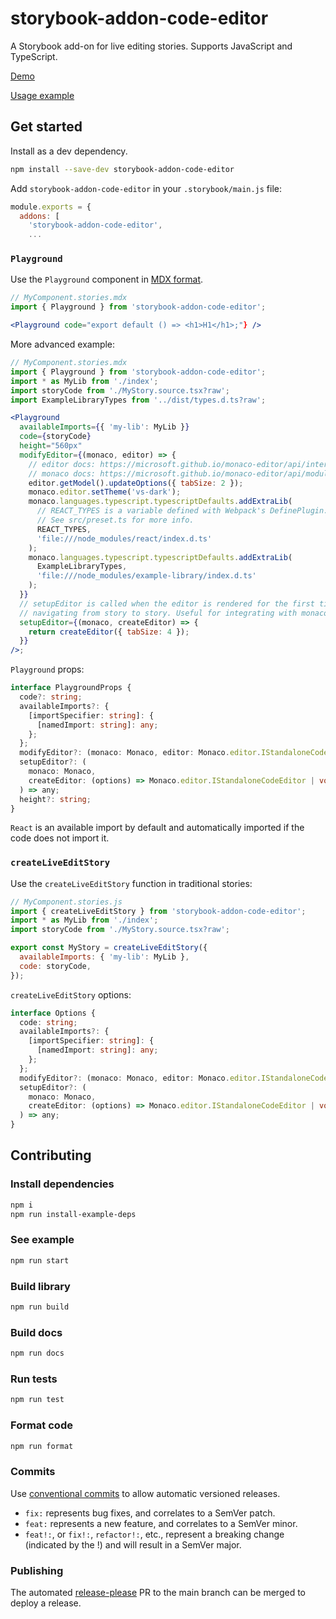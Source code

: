 # storybook-addon-code-editor

A Storybook add-on for live editing stories. Supports JavaScript and TypeScript.

[Demo](https://jeremyrh.github.io/storybook-addon-code-editor)

[Usage example](./example)

## Get started

Install as a dev dependency.

```sh
npm install --save-dev storybook-addon-code-editor
```

Add `storybook-addon-code-editor` in your `.storybook/main.js` file:

```js
module.exports = {
  addons: [
    'storybook-addon-code-editor',
    ...
```

### `Playground`

Use the `Playground` component in [MDX format](https://storybook.js.org/docs/react/api/mdx).

```jsx
// MyComponent.stories.mdx
import { Playground } from 'storybook-addon-code-editor';

<Playground code="export default () => <h1>H1</h1>;"} />
```

More advanced example:

```jsx
// MyComponent.stories.mdx
import { Playground } from 'storybook-addon-code-editor';
import * as MyLib from './index';
import storyCode from './MyStory.source.tsx?raw';
import ExampleLibraryTypes from '../dist/types.d.ts?raw';

<Playground
  availableImports={{ 'my-lib': MyLib }}
  code={storyCode}
  height="560px"
  modifyEditor={(monaco, editor) => {
    // editor docs: https://microsoft.github.io/monaco-editor/api/interfaces/monaco.editor.IStandaloneCodeEditor.html
    // monaco docs: https://microsoft.github.io/monaco-editor/api/modules/monaco.html
    editor.getModel().updateOptions({ tabSize: 2 });
    monaco.editor.setTheme('vs-dark');
    monaco.languages.typescript.typescriptDefaults.addExtraLib(
      // REACT_TYPES is a variable defined with Webpack's DefinePlugin.
      // See src/preset.ts for more info.
      REACT_TYPES,
      'file:///node_modules/react/index.d.ts'
    );
    monaco.languages.typescript.typescriptDefaults.addExtraLib(
      ExampleLibraryTypes,
      'file:///node_modules/example-library/index.d.ts'
    );
  }}
  // setupEditor is called when the editor is rendered for the first time, not when
  // navigating from story to story. Useful for integrating with monaco addons.
  setupEditor={(monaco, createEditor) => {
    return createEditor({ tabSize: 4 });
  }}
/>;
```

`Playground` props:

```ts
interface PlaygroundProps {
  code?: string;
  availableImports?: {
    [importSpecifier: string]: {
      [namedImport: string]: any;
    };
  };
  modifyEditor?: (monaco: Monaco, editor: Monaco.editor.IStandaloneCodeEditor) => any;
  setupEditor?: (
    monaco: Monaco,
    createEditor: (options) => Monaco.editor.IStandaloneCodeEditor | void
  ) => any;
  height?: string;
}
```

`React` is an available import by default and automatically imported if the code does not import it.

### `createLiveEditStory`

Use the `createLiveEditStory` function in traditional stories:

```js
// MyComponent.stories.js
import { createLiveEditStory } from 'storybook-addon-code-editor';
import * as MyLib from './index';
import storyCode from './MyStory.source.tsx?raw';

export const MyStory = createLiveEditStory({
  availableImports: { 'my-lib': MyLib },
  code: storyCode,
});
```

`createLiveEditStory` options:

```ts
interface Options {
  code: string;
  availableImports?: {
    [importSpecifier: string]: {
      [namedImport: string]: any;
    };
  };
  modifyEditor?: (monaco: Monaco, editor: Monaco.editor.IStandaloneCodeEditor) => any;
  setupEditor?: (
    monaco: Monaco,
    createEditor: (options) => Monaco.editor.IStandaloneCodeEditor | void
  ) => any;
}
```

## Contributing

### Install dependencies

```sh
npm i
npm run install-example-deps
```

### See example

```sh
npm run start
```

### Build library

```sh
npm run build
```

### Build docs

```sh
npm run docs
```

### Run tests

```sh
npm run test
```

### Format code

```sh
npm run format
```

### Commits

Use [conventional commits](https://www.conventionalcommits.org/en/v1.0.0/) to allow automatic versioned releases.

- `fix:` represents bug fixes, and correlates to a SemVer patch.
- `feat:` represents a new feature, and correlates to a SemVer minor.
- `feat!:`, or `fix!:`, `refactor!:`, etc., represent a breaking change (indicated by the !) and will result in a SemVer major.

### Publishing

The automated [release-please](https://github.com/googleapis/release-please) PR to the main branch can be merged to deploy a release.
